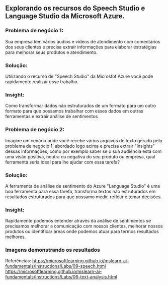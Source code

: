 
## **Explorando os recursos do Speech Studio e Language Studio da Microsoft Azure.** ##

### **Problema de negócio 1:** ###
Sua empresa tem vários áudios e vídeos de atendimento com comentários dos seus clientes e precisa extrair informações para elaborar estratégias para melhorar seus produtos e atendimento.

### **Solução:** ###
Utilizando o recurso de "Speech Studio" da Microsfot Azure você pode rapidamente realizar esse trabalho.

### **Insight:** ###
Como transformar dados não estruturados de um formato para um outro formato para que possamos trabalhar com esses dados em outras ferramentas e extrair análise de sentimentos



### **Problema de negócio 2:** ###
Imagine um cenário onde você recebe vários arquivos de texto gerado pelo problema de negócio 1, abordado logo acima e precisa extrair "insights" dessas informações, como por exemplo saber se o sua audiência está com uma visão positiva, neutra ou negativa do seu produto ou empresa, qual ferramenta seria ideal para lhe ajudar com essa tarefa?

### **Solução:** ###
A ferramenta de análise de sentimento do Azure "Language Studio" é uma boa ferramenta para essa tarefa, transforma textos não estruturados em resultados estruturados para que possamo medir, refletir e tomar decisões.

### **Insight:** ###
Rapidamente podemos entender através da análise de sentimentos se precisamos melhorar a comunicação com nossos clientes, melhorar nossos produtos ou identificar áreas onde podemos atuar para termos resultados melhores.

### **Imagens demonstrando os resultados** ###







Referências:
https://microsoftlearning.github.io/mslearn-ai-fundamentals/Instructions/Labs/09-speech.html
https://microsoftlearning.github.io/mslearn-ai-fundamentals/Instructions/Labs/06-text-analysis.html

